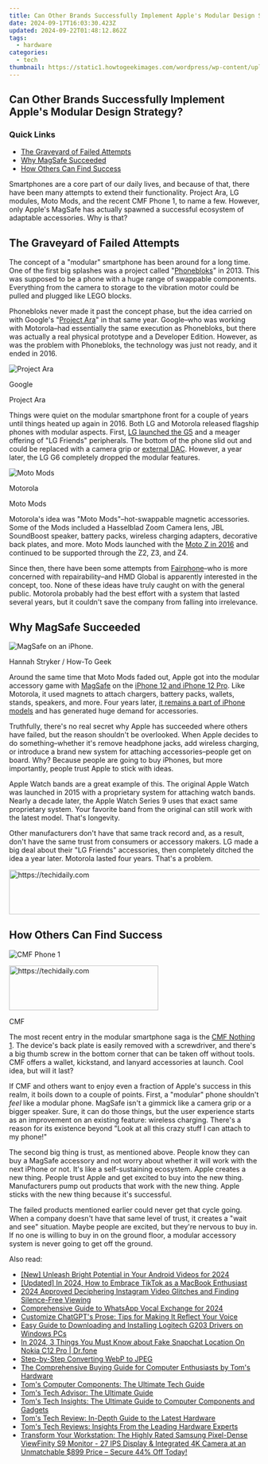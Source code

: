 ```yaml
---
title: Can Other Brands Successfully Implement Apple's Modular Design Strategy?
date: 2024-09-17T16:03:30.423Z
updated: 2024-09-22T01:48:12.862Z
tags:
  - hardware
categories:
  - tech
thumbnail: https://static1.howtogeekimages.com/wordpress/wp-content/uploads/2024/07/iphone-magsafe-and-accessories2.jpg
---
```


## Can Other Brands Successfully Implement Apple's Modular Design Strategy?

### Quick Links

* [The Graveyard of Failed Attempts](https://screen-mirror.techidaily.com/guide-to-mirror-your-oppo-f25-pro-5g-to-other-android-devices-drfone-by-drfone-android/)
* [Why MagSafe Succeeded](https://win-solutions.techidaily.com/fallout-4-how-to-fix-extended-waiting-periods-and-load-faster/)
* [How Others Can Find Success](https://screen-mirror.techidaily.com/recommended-best-applications-for-mirroring-your-honor-magic-6-screen-drfone-by-drfone-android/)

 Smartphones are a core part of our daily lives, and because of that, there have been many attempts to extend their functionality. Project Ara, LG modules, Moto Mods, and the recent CMF Phone 1, to name a few. However, only Apple's MagSafe has actually spawned a successful ecosystem of adaptable accessories. Why is that?

##  The Graveyard of Failed Attempts

 The concept of a "modular" smartphone has been around for a long time. One of the first big splashes was a project called "[Phonebloks](https://en.wikipedia.org/wiki/Phonebloks)" in 2013\. This was supposed to be a phone with a huge range of swappable components. Everything from the camera to storage to the vibration motor could be pulled and plugged like LEGO blocks.

 Phonebloks never made it past the concept phase, but the idea carried on with Google's "[Project Ara](https://en.wikipedia.org/wiki/Project%5FAra)" in that same year. Google–who was working with Motorola–had essentially the same execution as Phonebloks, but there was actually a real physical prototype and a Developer Edition. However, as was the problem with Phonebloks, the technology was just not ready, and it ended in 2016.

![Project Ara](https://static1.howtogeekimages.com/wordpress/wp-content/uploads/2024/07/project-ara.png) 

Google

Project Ara

 Things were quiet on the modular smartphone front for a couple of years until things heated up again in 2016\. Both LG and Motorola released flagship phones with modular aspects. First, [LG launched the G5](https://en.wikipedia.org/wiki/LG%5FG5) and a meager offering of "LG Friends" peripherals. The bottom of the phone slid out and could be replaced with a camera grip or [external DAC](https://tiktok-video-files.techidaily.com/new-in-2024-secrets-of-crafting-an-exclusive-identifier-on-tiktok/). However, a year later, the LG G6 completely dropped the modular features.

![Moto Mods](https://static1.howtogeekimages.com/wordpress/wp-content/uploads/2024/07/moto-mods.png) 

Motorola

Moto Mods

 Motorola's idea was "Moto Mods"–hot-swappable magnetic accessories. Some of the Mods included a Hasselblad Zoom Camera lens, JBL SoundBoost speaker, battery packs, wireless charging adapters, decorative back plates, and more. Moto Mods launched with the [Moto Z in 2016](https://en.wikipedia.org/wiki/Moto%5FZ) and continued to be supported through the Z2, Z3, and Z4\. 

 Since then, there have been some attempts from [Fairphone](https://extra-tips.techidaily.com/2024-approved-capture-the-spectacular-with-nikon-d500-in-4k/)–who is more concerned with repairability–and HMD Global is apparently interested in the concept, too. None of these ideas have truly caught on with the general public. Motorola probably had the best effort with a system that lasted several years, but it couldn't save the company from falling into irrelevance.

##  Why MagSafe Succeeded

![MagSafe on an iPhone.](https://static1.howtogeekimages.com/wordpress/wp-content/uploads/2023/09/52533931426_9c32e8d1a7_o.jpg) 

Hannah Stryker / How-To Geek  
  
 Around the same time that Moto Mods faded out, Apple got into the modular accessory game with [MagSafe](https://techno-recovery.techidaily.com/mastering-regional-adjustments-how-to-update-regions-on-your-iphone/) on the [iPhone 12 and iPhone 12 Pro](https://fix-guide.techidaily.com/how-to-fix-the-soft-bricked-motorola-edgeplus-2023-drfone-by-drfone-fix-android-problems-fix-android-problems/). Like Motorola, it used magnets to attach chargers, battery packs, wallets, stands, speakers, and more. Four years later, [it remains a part of iPhone models](https://screen-mirror.techidaily.com/recommended-best-applications-for-mirroring-your-samsung-galaxy-a15-4g-screen-drfone-by-drfone-android/) and has generated huge demand for accessories.

 Truthfully, there's no real secret why Apple has succeeded where others have failed, but the reason shouldn't be overlooked. When Apple decides to do something–whether it's remove headphone jacks, add wireless charging, or introduce a brand new system for attaching accessories–people get on board. Why? Because people are going to buy iPhones, but more importantly, people trust Apple to stick with ideas.

 Apple Watch bands are a great example of this. The original Apple Watch was launched in 2015 with a proprietary system for attaching watch bands. Nearly a decade later, the Apple Watch Series 9 uses that exact same proprietary system. Your favorite band from the original can still work with the latest model. That's longevity.

 Other manufacturers don't have that same track record and, as a result, don't have the same trust from consumers or accessory makers. LG made a big deal about their "LG Friends" accessories, then completely ditched the idea a year later. Motorola lasted four years. That's a problem.

<!-- affiliate ads begin -->
<a href="https://dhgate.sjv.io/c/5597632/1172027/12108" target="_top" id="1172027">
  <img src="//a.impactradius-go.com/display-ad/12108-1172027" border="0" alt="https://techidaily.com" width="728" height="90"/>
</a>
<img height="0" width="0" src="https://dhgate.sjv.io/i/5597632/1172027/12108" style="position:absolute;visibility:hidden;" border="0" />
<!-- affiliate ads end -->

##  How Others Can Find Success

![CMF Phone 1](https://static1.howtogeekimages.com/wordpress/wp-content/uploads/2024/07/cmf-nothing-1.jpg) 

<!-- affiliate ads begin -->
<a href="https://aligracehair.sjv.io/c/5597632/2087234/19272" target="_top" id="2087234">
  <img src="//a.impactradius-go.com/display-ad/19272-2087234" border="0" alt="https://techidaily.com" width="300" height="90"/>
</a>
<img height="0" width="0" src="https://aligracehair.sjv.io/i/5597632/2087234/19272" style="position:absolute;visibility:hidden;" border="0" />
<!-- affiliate ads end -->

CMF

 The most recent entry in the modular smartphone saga is the [CMF Nothing 1](https://www.androidpolice.com/cmf-phone-1-review/). The device's back plate is easily removed with a screwdriver, and there's a big thumb screw in the bottom corner that can be taken off without tools. CMF offers a wallet, kickstand, and lanyard accessories at launch. Cool idea, but will it last?

 If CMF and others want to enjoy even a fraction of Apple's success in this realm, it boils down to a couple of points. First, a "modular" phone shouldn't _feel_ like a modular phone. MagSafe isn't a gimmick like a camera grip or a bigger speaker. Sure, it can do those things, but the user experience starts as an improvement on an existing feature: wireless charging. There's a reason for its existence beyond "Look at all this crazy stuff I can attach to my phone!"

 The second big thing is trust, as mentioned above. People know they can buy a MagSafe accessory and not worry about whether it will work with the next iPhone or not. It's like a self-sustaining ecosystem. Apple creates a new thing. People trust Apple and get excited to buy into the new thing. Manufacturers pump out products that work with the new thing. Apple sticks with the new thing because it's successful.

 The failed products mentioned earlier could never get that cycle going. When a company doesn't have that same level of trust, it creates a "wait and see" situation. Maybe people are excited, but they're nervous to buy in. If no one is willing to buy in on the ground floor, a modular accessory system is never going to get off the ground.

<ins class="adsbygoogle"
     style="display:block"
     data-ad-format="autorelaxed"
     data-ad-client="ca-pub-7571918770474297"
     data-ad-slot="1223367746"></ins>

<ins class="adsbygoogle"
     style="display:block"
     data-ad-client="ca-pub-7571918770474297"
     data-ad-slot="8358498916"
     data-ad-format="auto"
     data-full-width-responsive="true"></ins>

<span class="atpl-alsoreadstyle">Also read:</span>
<div><ul>
<li><a href="https://fox-glue.techidaily.com/new-unleash-bright-potential-in-your-android-videos-for-2024/"><u>[New] Unleash Bright Potential in Your Android Videos for 2024</u></a></li>
<li><a href="https://tiktok-videos.techidaily.com/updated-in-2024-how-to-embrace-tiktok-as-a-macbook-enthusiast/"><u>[Updated] In 2024, How to Embrace TikTok as a MacBook Enthusiast</u></a></li>
<li><a href="https://facebook-video-content.techidaily.com/2024-approved-deciphering-instagram-video-glitches-and-finding-silence-free-viewing/"><u>2024 Approved Deciphering Instagram Video Glitches and Finding Silence-Free Viewing</u></a></li>
<li><a href="https://extra-lessons.techidaily.com/comprehensive-guide-to-whatsapp-vocal-exchange-for-2024/"><u>Comprehensive Guide to WhatsApp Vocal Exchange for 2024</u></a></li>
<li><a href="https://tech-haven.techidaily.com/customize-chatgpts-prose-tips-for-making-it-reflect-your-voice/"><u>Customize ChatGPT's Prose: Tips for Making It Reflect Your Voice</u></a></li>
<li><a href="https://driver-download.techidaily.com/easy-guide-to-downloading-and-installing-logitech-g203-drivers-on-windows-pcs/"><u>Easy Guide to Downloading and Installing Logitech G203 Drivers on Windows PCs</u></a></li>
<li><a href="https://location-social.techidaily.com/in-2024-3-things-you-must-know-about-fake-snapchat-location-on-nokia-c12-pro-drfone-by-drfone-virtual-android/"><u>In 2024, 3 Things You Must Know about Fake Snapchat Location On Nokia C12 Pro | Dr.fone</u></a></li>
<li><a href="https://extra-tips.techidaily.com/step-by-step-converting-webp-to-jpeg/"><u>Step-by-Step Converting WebP to JPEG</u></a></li>
<li><a href="https://hardware-reviews.techidaily.com/the-comprehensive-buying-guide-for-computer-enthusiasts-by-toms-hardware/"><u>The Comprehensive Buying Guide for Computer Enthusiasts by Tom's Hardware</u></a></li>
<li><a href="https://hardware-reviews.techidaily.com/toms-computer-components-the-ultimate-tech-guide/"><u>Tom's Computer Components: The Ultimate Tech Guide</u></a></li>
<li><a href="https://hardware-reviews.techidaily.com/toms-tech-advisor-the-ultimate-guide/"><u>Tom's Tech Advisor: The Ultimate Guide</u></a></li>
<li><a href="https://hardware-reviews.techidaily.com/toms-tech-insights-the-ultimate-guide-to-computer-components-and-gadgets/"><u>Tom's Tech Insights: The Ultimate Guide to Computer Components and Gadgets</u></a></li>
<li><a href="https://hardware-reviews.techidaily.com/toms-tech-review-in-depth-guide-to-the-latest-hardware/"><u>Tom's Tech Review: In-Depth Guide to the Latest Hardware</u></a></li>
<li><a href="https://hardware-reviews.techidaily.com/toms-tech-reviews-insights-from-the-leading-hardware-experts/"><u>Tom's Tech Reviews: Insights From the Leading Hardware Experts</u></a></li>
<li><a href="https://hardware-reviews.techidaily.com/transform-your-workstation-the-highly-rated-samsung-pixel-dense-viewfinity-s9-monitor-27-ips-display-and-integrated-4k-camera-at-an-unmatchable-899-price-se39/"><u>Transform Your Workstation: The Highly Rated Samsung Pixel-Dense ViewFinity S9 Monitor - 27 IPS Display & Integrated 4K Camera at an Unmatchable $899 Price – Secure 44% Off Today!</u></a></li>
</ul></div>

